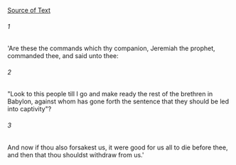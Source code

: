 [Source of Text](https://github.com/scrollmapper/bible_databases_deuterocanonical)

###### 1
'Are these the commands which thy companion, Jeremiah the prophet, commanded thee, and said unto thee:

###### 2
"Look to this people till I go and make ready the rest of the brethren in Babylon, against whom has gone forth the sentence that they should be led into captivity"?

###### 3
And now if thou also forsakest us, it were good for us all to die before thee, and then that thou shouldst withdraw from us.'